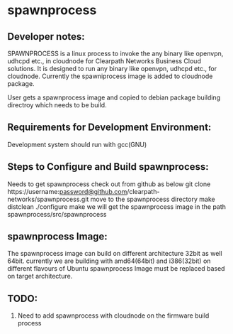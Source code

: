 spawnprocess
============

Developer notes:
-----------------


SPAWNPROCESS is a linux process to invoke the any binary like openvpn, udhcpd etc., in cloudnode for Clearpath Networks Business Cloud solutions.
It is designed to run any binary like openvpn, udhcpd etc., for cloudnode. Currently the spawniprocess image is added to cloudnode package.

User gets a spawnprocess image and copied to debian package building directroy which needs to be build.


Requirements for Development Environment:
-----------------------------------------
Development system should run with gcc(GNU)




Steps to Configure and Build spawnprocess:
------------------------------------------
Needs to get spawnprocess check out from github as below
git clone https://username:password@github.com/clearpath-networks/spawnprocess.git
move to the spawnprocess directory
make distclean
./configure
make
we will get the spawnprocess image in the path spawnprocess/src/spawnprocess


spawnprocess Image:
--------------------
The spawnprocess image can build on different architecture 32bit as well 64bit.
currently we are building with amd64(64bit) and i386(32bit) on different flavours of Ubuntu
spawnprocess Image must be replaced based on target architecture.




TODO:
----
1) Need to add spawnprocess with cloudnode on the firmware build process


